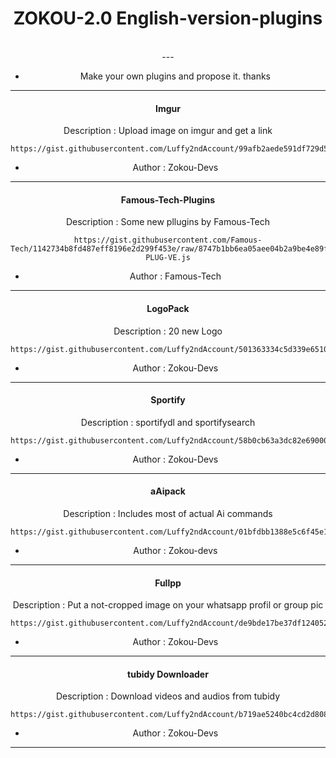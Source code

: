<h1 align="center"> ZOKOU-2.0 English-version-plugins </h1>
<div align="center">
<br /> 
---

- Make your own plugins and propose it. thanks

---


<h4 align="center"> Imgur </h1>

  Description : Upload image on imgur and get a link

```
https://gist.githubusercontent.com/Luffy2ndAccount/99afb2aede591df729d5c2294e9a2931/raw/9eebc434c34c1b83f2b3ff55171a523d5728068b/imgurVE.js
```
- Author : Zokou-Devs
---


<h4 align="center"> Famous-Tech-Plugins </h1>

  Description : Some new pllugins by Famous-Tech

```
https://gist.githubusercontent.com/Famous-Tech/1142734b8fd487eff8196e2d299f453e/raw/8747b1bb6ea05aee04b2a9be4e89f0cca2e94282/FAMOUS-PLUG-VE.js
```
- Author : Famous-Tech
---


<h4 align="center"> LogoPack </h1>

  Description : 20 new Logo

```
https://gist.githubusercontent.com/Luffy2ndAccount/501363334c5d339e6510b70d09217654/raw/5ec7c483d986eb6a79a82ec6297d32371cafb808/logopackVE.js
```
- Author : Zokou-Devs
---


<h4 align="center"> Sportify </h1>

  Description : sportifydl and sportifysearch

```
https://gist.githubusercontent.com/Luffy2ndAccount/58b0cb63a3dc82e690005d5407faf7f8/raw/42ce7f7792432b8616236286bd818ad131ded76f/sportifyVE.js
```
- Author : Zokou-Devs
---


<h4 align="center"> aAipack </h1>

  Description : Includes most of actual Ai commands

```
https://gist.githubusercontent.com/Luffy2ndAccount/01bfdbb1388e5c6f45e1694fd98e6d1e/raw/56cdabd35c821d87a6bcedb1ff934faf08ec5a0f/aipackVE.js
```
- Author : Zokou-devs
---


<h4 align="center"> Fullpp </h1>

  Description : Put a not-cropped image on your whatsapp profil or group pic

```
https://gist.githubusercontent.com/Luffy2ndAccount/de9bde17be37df12405243b4b1da9e94/raw/5774832c59dcdbf3817d4fbd1caf6b2f95a76830/fullppVE.js
```
- Author : Zokou-Devs
---


<h4 align="center"> tubidy Downloader </h1>

  Description : Download videos and audios from tubidy

```
https://gist.githubusercontent.com/Luffy2ndAccount/b719ae5240bc4cd2d8082aea7b0bbb91/raw/349b691f8f2961ffac87e11ffd655158f87e87e0/tubidyVE.js
```
- Author : Zokou-Devs
---